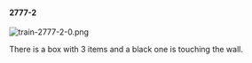 #### 2777-2
![train-2777-2-0.png](https://github.com/lil-lab/nlvr/raw/master/nlvr/train/images/51/train-2777-2-0.png "train-2777-2-0.png")

There is a box with 3 items and a black one is touching the wall.